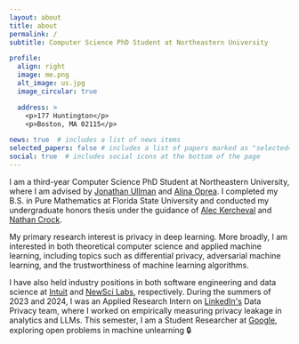 ```yaml
---
layout: about
title: about
permalink: /
subtitle: Computer Science PhD Student at Northeastern University

profile:
  align: right
  image: me.png
  alt_image: us.jpg
  image_circular: true

  address: >
    <p>177 Huntington</p>
    <p>Boston, MA 02115</p>

news: true  # includes a list of news items
selected_papers: false # includes a list of papers marked as "selected={true}"
social: true  # includes social icons at the bottom of the page
---
```


I am a third-year Computer Science PhD Student at Northeastern University, where I am advised by [Jonathan Ullman](https://www.ccs.neu.edu/home/jullman/) and [Alina Oprea](https://www.ccs.neu.edu/home/alina/). I completed my B.S. in Pure Mathematics at Florida State University and conducted my undergraduate honors thesis under the guidance of [Alec Kercheval](https://www.math.fsu.edu/~kercheva/) and [Nathan Crock](https://www.sc.fsu.edu/people?uid=ndc08).

My primary research interest is privacy in deep learning. More broadly, I am interested in both theoretical computer science and applied machine learning, including topics such as differential privacy, adversarial machine learning, and the trustworthiness of machine learning algorithms.

I have also held industry positions in both software engineering and data science at [Intuit](https://www.intuit.com/) and [NewSci Labs](https://labs.newsci.ai/), respectively. During the summers of 2023 and 2024, I was an Applied Research Intern on [LinkedIn's](https://about.linkedin.com/) Data Privacy team, where I worked on empirically measuring privacy leakage in analytics and LLMs. This semester, I am a Student Researcher at [Google](https://about.google/), exploring open problems in machine unlearning 🔒
